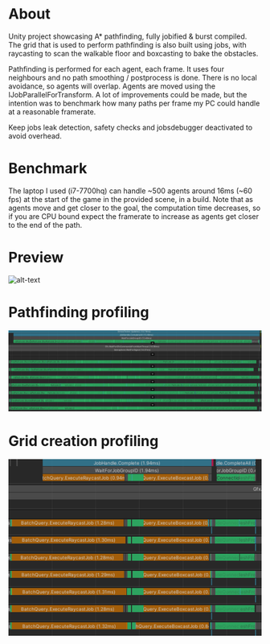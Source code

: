 # About
Unity project showcasing A* pathfinding, fully jobified &amp; burst compiled. The grid that is used to perform pathfinding is also built using jobs, with raycasting to scan the walkable floor and boxcasting to bake the obstacles. 

Pathfinding is performed for each agent, each frame. It uses four neighbours and no path smoothing / postprocess is done. There is no local avoidance, so agents will overlap. Agents are moved using the IJobParallelForTransform. A lot of improvements could be made, but the intention was to benchmark how many paths per frame my PC could handle at a reasonable framerate.

Keep jobs leak detection, safety checks and jobsdebugger deactivated to avoid overhead.

# Benchmark
The laptop I used (i7-7700hq) can handle ~500 agents around 16ms (~60 fps) at the start of the game in the provided scene, in a build. Note that as agents move and get closer to the goal, the computation time decreases, so if you are CPU bound expect the framerate to increase as agents get closer to the end of the path.

# Preview
![alt-text](./GithubImgs/TeaserGif.gif)

# Pathfinding profiling
![alt-text](./GithubImgs/Profiler.png)

# Grid creation profiling
![alt-text](./GithubImgs/Profiler_Grid.png)
